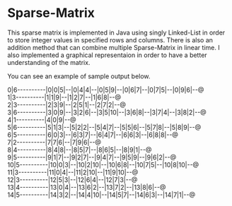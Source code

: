 # Sparse-Matrix

This sparse matrix is implemented in Java using singly Linked-List in order to store integer values in specified rows and 
columns. There is also an addition method that can combine multiple Sparse-Matrix in linear time. I also implemented a graphical representaion in order to have a better understanding of the matrix.					

You can see an example of sample output below. 



0|6----------|0|0|5|--|0|4|4|--|0|5|9|--|0|6|7|--|0|7|5|--|0|9|6|--@																							
1|3----------|1|1|9|--|1|2|7|--|1|6|8|--@																													
2|3----------|2|3|9|--|2|5|1|--|2|7|2|--@																											
3|6----------|3|0|9|--|3|2|6|--|3|5|10|--|3|6|8|--|3|7|4|--|3|8|2|--@																	
4|1----------|4|0|9|--@																																			
5|6----------|5|1|3|--|5|2|2|--|5|4|7|--|5|5|6|--|5|7|8|--|5|8|9|--@																									
6|5----------|6|0|3|--|6|3|7|--|6|4|7|--|6|6|3|--|6|8|8|--@																													
7|2----------|7|7|6|--|7|9|6|--@																																									
8|4----------|8|4|8|--|8|5|7|--|8|6|5|--|8|9|1|--@																												
9|5----------|9|1|7|--|9|2|7|--|9|4|7|--|9|5|9|--|9|6|2|--@																								
10|5----------|10|0|3|--|10|2|10|--|10|6|8|--|10|7|5|--|10|8|10|--@																							
11|3----------|11|0|4|--|11|2|10|--|11|9|10|--@																										
12|3----------|12|5|3|--|12|6|4|--|12|7|3|--@																																			
13|4----------|13|0|4|--|13|6|2|--|13|7|2|--|13|8|6|--@																										
14|5----------|14|3|2|--|14|4|10|--|14|5|7|--|14|6|3|--|14|7|1|--@																						
